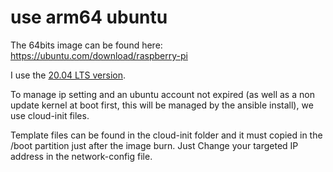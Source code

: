 # use arm64 ubuntu
The 64bits image can be found here: https://ubuntu.com/download/raspberry-pi

I use the [20.04 LTS version](http://cdimage.ubuntu.com/releases/20.04/release/ubuntu-20.04-preinstalled-server-arm64+raspi.img.xz).

To manage ip setting and an ubuntu account not expired (as well as a non update kernel at boot first, this will be managed by the ansible install), we use cloud-init files. 

Template files can be found in the cloud-init folder and it must copied in the /boot partition just after the image burn. Just Change your targeted IP address in the network-config file.

